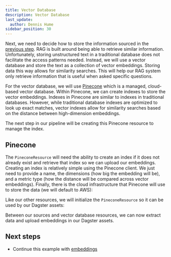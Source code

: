 ```yaml
---
title: Vector Database
description: Vector Database
last_update:
  author: Dennis Hume
sidebar_position: 30
---
```


Next, we need to decide how to store the information sourced in the [previous step](/examples/rag/sources). RAG is built around being able to retrieve similar information. Unfortunately, storing unstructured text in a traditional database does not facilitate the access patterns needed. Instead, we will use a vector database and store the text as a collection of vector embeddings. Storing data this way allows for similarity searches. This will help our RAG system only retrieve information that is useful when asked specific questions.

For the vector database, we will use [Pinecone](https://www.pinecone.io/) which is a managed, cloud-based vector database. Within Pinecone, we can create indexes to store the vector embeddings. Indexes in Pinecone are similar to indexes in traditional databases. However, while traditional database indexes are optimized to look up exact matches, vector indexes allow for similarity searches based on the distance between high-dimension embeddings.

The next step in our pipeline will be creating this Pinecone resource to manage the index.

## Pinecone

The `PineconeResource` will need the ability to create an index if it does not already exist and retrieve that index so we can upload our embeddings. Creating an index is relatively simple using the Pinecone client. We just need to provide a name, the dimensions (how big the embedding will be), and a metric type (how the distance will be compared across vector embeddings). Finally, there is the cloud infrastructure that Pinecone will use to store the data (we will default to AWS):

<CodeExample path="docs_projects/project_ask_ai_dagster/project_ask_ai_dagster/resources/pinecone.py" language="python" startAfter="start_resource" endBefore="end_resource" />

Like our other resources, we will initialize the `PineconeResource` so it can be used by our Dagster assets:

<CodeExample path="docs_projects/project_ask_ai_dagster/project_ask_ai_dagster/resources/pinecone.py" language="python" startAfter="start_resource_int" endBefore="end_resource_int" />

Between our sources and vector database resources, we can now extract data and upload embeddings in our Dagster assets.

## Next steps

- Continue this example with [embeddings](/examples/rag/embeddings)
